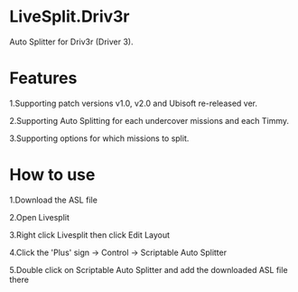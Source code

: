 # LiveSplit.Driv3r

Auto Splitter for Driv3r (Driver 3).

# Features
1.Supporting patch versions v1.0, v2.0 and Ubisoft re-released ver.

2.Supporting Auto Splitting for each undercover missions and each Timmy.

3.Supporting options for which missions to split.

# How to use
1.Download the ASL file

2.Open Livesplit

3.Right click Livesplit then click Edit Layout

4.Click the 'Plus' sign -> Control -> Scriptable Auto Splitter

5.Double click on Scriptable Auto Splitter and add the downloaded ASL file there

